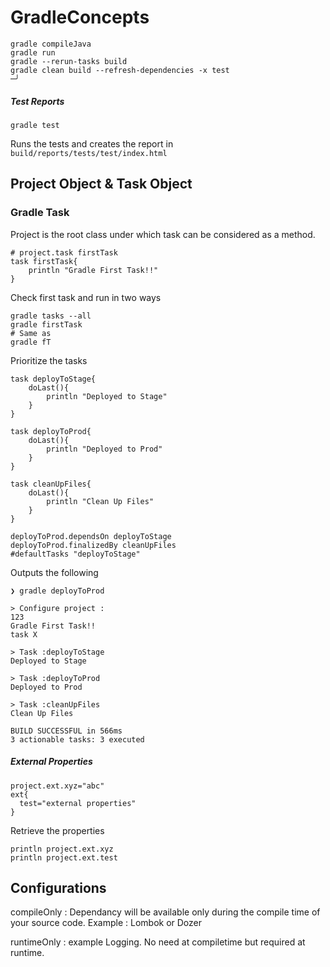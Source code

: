 # GradleConcepts

```shell
gradle compileJava
gradle run
gradle --rerun-tasks build
gradle clean build --refresh-dependencies -x test                                                                                                                                                    ─╯
```

##### Test Reports

```shell
gradle test
```
Runs the tests and creates the report in `build/reports/tests/test/index.html`

## Project Object & Task Object

### Gradle Task
Project is the root class under which task can be considered as a method.
```shell
# project.task firstTask
task firstTask{
    println "Gradle First Task!!"
}
```

Check first task and run in two ways
```shell
gradle tasks --all
gradle firstTask
# Same as 
gradle fT
```

Prioritize the tasks

```shell
task deployToStage{
    doLast(){
        println "Deployed to Stage"
    }
}

task deployToProd{
    doLast(){
        println "Deployed to Prod"
    }
}

task cleanUpFiles{
    doLast(){
        println "Clean Up Files"
    }
}

deployToProd.dependsOn deployToStage
deployToProd.finalizedBy cleanUpFiles
#defaultTasks "deployToStage"
```

Outputs the following

```log
❯ gradle deployToProd

> Configure project :
123
Gradle First Task!!
task X

> Task :deployToStage
Deployed to Stage

> Task :deployToProd
Deployed to Prod

> Task :cleanUpFiles
Clean Up Files

BUILD SUCCESSFUL in 566ms
3 actionable tasks: 3 executed

```


##### External Properties
```shell
project.ext.xyz="abc"
ext{
  test="external properties"
}
```

Retrieve the properties 
```shell
println project.ext.xyz
println project.ext.test
```

##  Configurations

compileOnly : Dependancy will be available only during the compile time of your source code.
    Example : Lombok or Dozer

runtimeOnly : example Logging. No need at compiletime but required at runtime.
